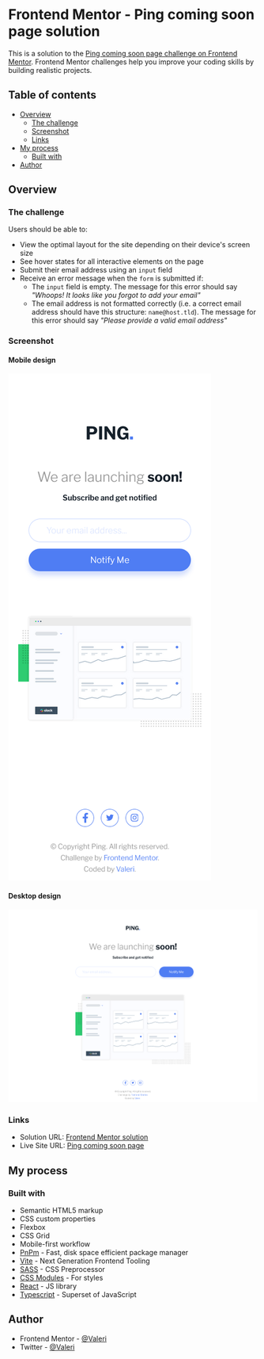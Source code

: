 # Frontend Mentor - Ping coming soon page solution

This is a solution to the [Ping coming soon page challenge on Frontend Mentor](https://www.frontendmentor.io/challenges/ping-single-column-coming-soon-page-5cadd051fec04111f7b848da). Frontend Mentor challenges help you improve your coding skills by building realistic projects.

## Table of contents

-   [Overview](#overview)
    -   [The challenge](#the-challenge)
    -   [Screenshot](#screenshot)
    -   [Links](#links)
-   [My process](#my-process)
    -   [Built with](#built-with)
-   [Author](#author)

## Overview

### The challenge

Users should be able to:

-   View the optimal layout for the site depending on their device's screen size
-   See hover states for all interactive elements on the page
-   Submit their email address using an `input` field
-   Receive an error message when the `form` is submitted if:
    -   The `input` field is empty. The message for this error should say _"Whoops! It looks like you forgot to add your email"_
    -   The email address is not formatted correctly (i.e. a correct email address should have this structure: `name@host.tld`). The message for this error should say _"Please provide a valid email address"_

### Screenshot

#### Mobile design

![](./design/screenshot-mobile.png)

#### Desktop design

![](./design/screenshot-desktop.png)

### Links

-   Solution URL: [Frontend Mentor solution](https://www.frontendmentor.io/solutions/ping-coming-soon-page-_XnISW93En)
-   Live Site URL: [Ping coming soon page](https://ping-coming-soon-page-front-end-mentor.vercel.app/)

## My process

### Built with

-   Semantic HTML5 markup
-   CSS custom properties
-   Flexbox
-   CSS Grid
-   Mobile-first workflow
-   [PnPm](https://pnpm.io/) - Fast, disk space efficient package manager
-   [Vite](https://vitejs.dev/) - Next Generation Frontend Tooling
-   [SASS](https://sass-lang.com/) - CSS Preprocessor
-   [CSS Modules](https://github.com/css-modules/css-modules) - For styles
-   [React](https://reactjs.org/) - JS library
-   [Typescript](https://www.typescriptlang.org/) - Superset of JavaScript

## Author

-   Frontend Mentor - [@Valeri](https://www.frontendmentor.io/profile/Valeri85)
-   Twitter - [@Valeri](https://twitter.com/Valeri79125128)
